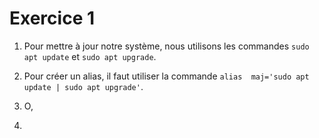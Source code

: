 # Exercice 1

1. Pour mettre à jour notre système, nous utilisons les commandes ```sudo apt update``` et ```sudo apt upgrade```.

2. Pour créer un alias, il faut utiliser la commande ```alias  maj='sudo apt update | sudo apt upgrade'```.
3. O, 

3.
